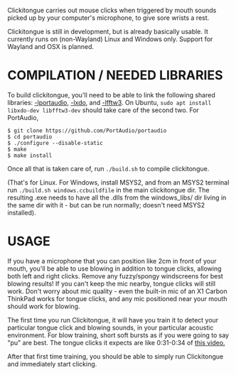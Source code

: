 Clickitongue carries out mouse clicks when triggered by mouth sounds picked
up by your computer's microphone, to give sore wrists a rest.

Clickitongue is still in development, but is already basically usable. It
currently runs on (non-Wayland) Linux and Windows only. Support for Wayland and
OSX is planned.

# COMPILATION / NEEDED LIBRARIES

To build clickitongue, you'll need to be able to link the following shared
libraries: [-lportaudio](http://www.portaudio.com/),
[-lxdo](https://github.com/jordansissel/xdotool), and
[-lfftw3](https://www.fftw.org/). On Ubuntu,
`sudo apt install libxdo-dev libfftw3-dev` should take care of the second two.
For PortAudio,

```
$ git clone https://github.com/PortAudio/portaudio
$ cd portaudio
$ ./configure --disable-static
$ make
$ make install
```

Once all that is taken care of, run `./build.sh` to compile clickitongue.

(That's for Linux. For Windows, install MSYS2, and from an MSYS2 terminal run
`./build.sh windows.ccbuildfile` in the main clickitongue dir.
The resulting .exe needs to have all the .dlls from the windows_libs/ dir
living in the same dir with it - but can be run normally; doesn't need
MSYS2 installed).

# USAGE

If you have a microphone that you can position like 2cm in front of your mouth,
you'll be able to use blowing in addition to tongue clicks, allowing both left
and right clicks. Remove any fuzzy/spongy windscreens for best blowing results!
If you can't keep the mic nearby, tongue clicks will still work. Don't worry
about mic quality - even the built-in mic of an X1 Carbon ThinkPad works for
tongue clicks, and any mic positioned near your mouth should work for blowing.

The first time you run Clickitongue, it will have you train it to detect your
particular tongue click and blowing sounds, in your particular acoustic
environment. For blow training, short soft bursts as if you were going to say
"pu" are best. The tongue clicks it expects are like 0:31-0:34 of
[this video.](https://youtu.be/L7sWPZArUN0?t=31)

After that first time training, you should be able to simply run Clickitongue
and immediately start clicking.
